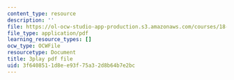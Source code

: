 ```yaml
---
content_type: resource
description: ''
file: https://ol-ocw-studio-app-production.s3.amazonaws.com/courses/18-06sc-linear-algebra-fall-2011/3f6408511d8ee93f75a32d8b64b7e2bc_MsIvs_6vC38.pdf
file_type: application/pdf
learning_resource_types: []
ocw_type: OCWFile
resourcetype: Document
title: 3play pdf file
uid: 3f640851-1d8e-e93f-75a3-2d8b64b7e2bc
---
```


